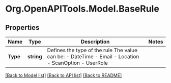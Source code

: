 # Org.OpenAPITools.Model.BaseRule

## Properties

Name | Type | Description | Notes
------------ | ------------- | ------------- | -------------
**Type** | **string** | Defines the type of the rule    The value can be:  - DateTime  - Email  - Location  - ScanOption  - UserRole | 

[[Back to Model list]](../README.md#documentation-for-models) [[Back to API list]](../README.md#documentation-for-api-endpoints) [[Back to README]](../README.md)


